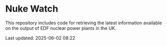 # Nuke Watch

This repository includes code for retrieving the latest information available on the output of EDF nuclear power plants in the UK.

Last updated: 2025-06-02 08:22
